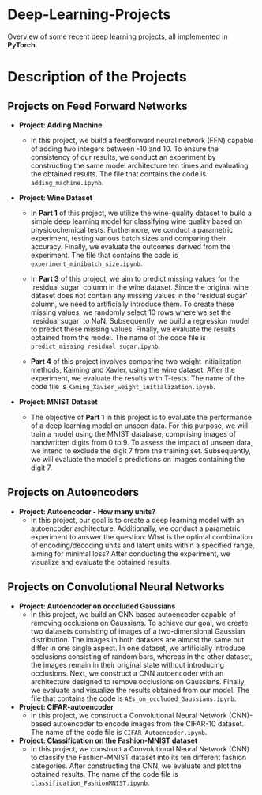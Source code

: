 # Deep-Learning-Projects
Overview of some recent deep learning projects, all implemented in **PyTorch**.


# Description of the Projects

## Projects on Feed Forward Networks

- **Project: Adding Machine**
  +  In this project, we build a feedforward neural network (FFN) capable of adding two integers between -10 and 10. To ensure the consistency of our results, we conduct an experiment by constructing the same model architecture ten times and evaluating the obtained results. The file that contains the code is  ``adding_machine.ipynb``.

      
- **Project: Wine Dataset**
    +  In **Part 1** of this project, we utilize the wine-quality dataset to build a simple deep learning model for classifying wine quality based on physicochemical tests. Furthermore, we conduct a parametric experiment, testing various batch sizes and comparing their accuracy. Finally, we evaluate the outcomes derived from the experiment. The file that contains the code is ``experiment_minibatch_size.ipynb``.
       
    +  In **Part 3** of this project, we aim to predict missing values for the 'residual sugar' column in the wine dataset. Since the original wine dataset does not contain any missing values in the 'residual sugar' column, we need to artificially introduce them. To create these missing values, we randomly select 10 rows where we set the 'residual sugar' to NaN. Subsequently, we build a regression model to predict these missing values. Finally, we evaluate the results obtained from the model. The name of the code file is ``predict_missing_residual_sugar.ipynb``.
      
    +  **Part 4** of this project involves comparing two weight initialization methods, Kaiming and Xavier, using the wine dataset. After the experiment, we evaluate the results with T-tests. The name of the code file is ``Kaming_Xavier_weight_initialization.ipynb``.
 

- **Project: MNIST Dataset**
   + The objective of **Part 1** in this project is to evaluate the performance of a deep learning model on unseen data. For this purpose, we will train a model using the MNIST database, comprising images of handwritten digits from 0 to 9. To assess the impact of unseen data, we intend to exclude the digit 7 from the training set. Subsequently, we will evaluate the model's predictions on images containing the digit 7.
 
## Projects on Autoencoders

- **Project: Autoencoder - How many units?**
  +  In this project, our goal is to create a deep learning model with an autoencoder architecture. Additionally, we conduct a parametric experiment to answer the question: What is the optimal combination of encoding/decoding units and latent units within a specified range, aiming for minimal loss? After conducting the experiment, we visualize and evaluate the obtained results.

## Projects on Convolutional Neural Networks
- **Project: Autoencoder on occcluded Gaussians**
  +  In this project, we build an CNN based autoencoder capable of removing occlusions on Gaussians. To achieve our goal, we create two datasets consisting of images of a two-dimensional Gaussian distribution. The images in both datasets are almost the same but differ in one single aspect. In one dataset, we artificially introduce occlusions consisting of random bars, whereas in the other dataset, the images remain in their original state without introducing occlusions. Next, we construct a CNN autoencoder with an architecture designed to remove occlusions on Gaussians. Finally, we evaluate and visualize the results obtained from our model. The file that contains the code is ``AEs_on_occluded_Gaussians.ipynb``.
- **Project: CIFAR-autoencoder**
  + In this project, we construct a Convolutional Neural Network (CNN)-based autoencoder to encode images from the CIFAR-10 dataset. The name of the code file is `CIFAR_Autoencoder.ipynb`.
- **Project: Classification on the Fashion-MNIST dataset**
  + In this project, we construct a Convolutional Neural Network (CNN) to classify the Fashion-MNIST dataset into its ten different fashion categories. After constructing the CNN, we evaluate and plot the obtained results. The name of the code file is `classification_FashionMNIST.ipynb`.

  
